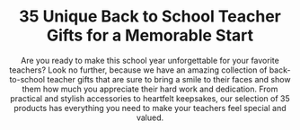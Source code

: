 ---
layout: post
title: 35 Unique Back to School Teacher Gifts for a Memorable Start
subtitle: Are you ready to make this school year unforgettable for your favorite teachers? Look no further, because we have an amazing collection of back-to-school teacher gifts that are sure to bring a smile to their faces and show them how much you appreciate their hard work and dedication. From practical and stylish accessories to heartfelt keepsakes, our selection of 35 products has everything you need to make your teachers feel special and valued.
header-img: "img/post/2023/09/copied/back-to-school-teacher-gifts.jpg"
header-style: text
permalink: "/back-to-school-teacher-gifts/"
catalog: true
tags:
  - Recipients 
  - Men
---   